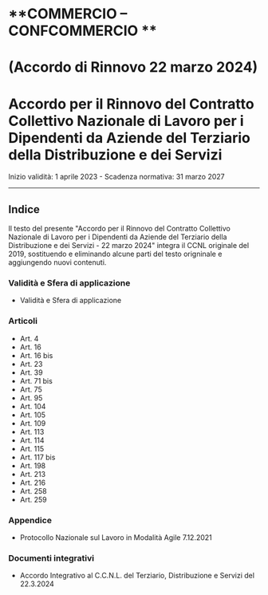 # **COMMERCIO – CONFCOMMERCIO **

# (Accordo di Rinnovo 22 marzo 2024)

# Accordo per il Rinnovo del Contratto Collettivo Nazionale di Lavoro per i Dipendenti da Aziende del Terziario della Distribuzione e dei Servizi

Inizio validità: 1 aprile 2023 - Scadenza normativa: 31 marzo 2027


-----


## **Indice**

Il testo del presente "Accordo per il Rinnovo del Contratto Collettivo Nazionale di Lavoro per i Dipendenti da Aziende del Terziario della Distribuzione e dei Servizi - 22 marzo 2024" integra il CCNL originale del 2019, sostituendo e eliminando alcune parti del testo origninale e aggiungendo nuovi contenuti.


### Validità e Sfera di applicazione
- Validità e Sfera di applicazione

### Articoli
- Art. 4
- Art. 16
- Art. 16 bis
- Art. 23
- Art. 39
- Art. 71 bis
- Art. 75
- Art. 95
- Art. 104
- Art. 105
- Art. 109
- Art. 113
- Art. 114
- Art. 115
- Art. 117 bis
- Art. 198
- Art. 213
- Art. 216
- Art. 258
- Art. 259 

### Appendice
- Protocollo Nazionale sul Lavoro in Modalità Agile 7.12.2021

### Documenti integrativi
- Accordo Integrativo al C.C.N.L. del Terziario, Distribuzione e Servizi del 22.3.2024
